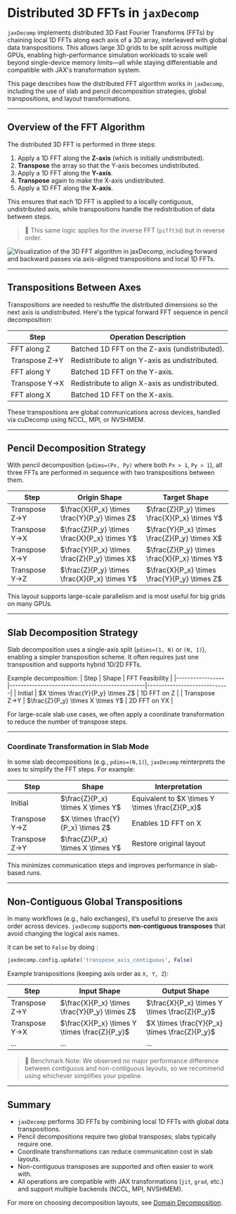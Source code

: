 # Distributed 3D FFTs in `jaxDecomp`

`jaxDecomp` implements distributed 3D Fast Fourier Transforms (FFTs) by chaining local 1D FFTs along each axis of a 3D array, interleaved with global data transpositions. This allows large 3D grids to be split across multiple GPUs, enabling high-performance simulation workloads to scale well beyond single-device memory limits—all while staying differentiable and compatible with JAX's transformation system.

This page describes how the distributed FFT algorithm works in `jaxDecomp`, including the use of slab and pencil decomposition strategies, global transpositions, and layout transformations.

---

## Overview of the FFT Algorithm

The distributed 3D FFT is performed in three steps:

1. Apply a 1D FFT along the **Z-axis** (which is initially undistributed).
2. **Transpose** the array so that the Y-axis becomes undistributed.
3. Apply a 1D FFT along the **Y-axis**.
4. **Transpose** again to make the X-axis undistributed.
5. Apply a 1D FFT along the **X-axis**.

This ensures that each 1D FFT is applied to a locally contiguous, undistributed axis, while transpositions handle the redistribution of data between steps.

> 🔄 This same logic applies for the inverse FFT (`pifft3d`) but in reverse order.

![Visualization of the 3D FFT algorithm in `jaxDecomp`, including forward and backward passes via axis-aligned transpositions and local 1D FFTs.](../joss-paper/assets/fft.svg)

---

## Transpositions Between Axes

Transpositions are needed to reshuffle the distributed dimensions so the next axis is undistributed. Here's the typical forward FFT sequence in pencil decomposition:

| Step            | Operation Description                                      |
|------------------|------------------------------------------------------------|
| FFT along Z      | Batched 1D FFT on the Z-axis (undistributed).             |
| Transpose Z→Y    | Redistribute to align Y-axis as undistributed.            |
| FFT along Y      | Batched 1D FFT on the Y-axis.                             |
| Transpose Y→X    | Redistribute to align X-axis as undistributed.            |
| FFT along X      | Batched 1D FFT on the X-axis.                             |

These transpositions are global communications across devices, handled via cuDecomp using NCCL, MPI, or NVSHMEM.

---

## Pencil Decomposition Strategy

With pencil decomposition (`pdims=(Px, Py)` where both `Px > 1`, `Py > 1`), all three FFTs are performed in sequence with two transpositions between them.

| Step             | Origin Shape                                  | Target Shape                                   |
|------------------|------------------------------------------------|------------------------------------------------|
| Transpose Z→Y    | $\frac{X}{P_x} \times \frac{Y}{P_y} \times Z$ | $\frac{Z}{P_y} \times \frac{X}{P_x} \times Y$ |
| Transpose Y→X    | $\frac{Z}{P_y} \times \frac{X}{P_x} \times Y$ | $\frac{Y}{P_x} \times \frac{Z}{P_y} \times X$ |
| Transpose X→Y    | $\frac{Y}{P_x} \times \frac{Z}{P_y} \times X$ | $\frac{Z}{P_y} \times \frac{X}{P_x} \times Y$ |
| Transpose Y→Z    | $\frac{Z}{P_y} \times \frac{X}{P_x} \times Y$ | $\frac{X}{P_x} \times \frac{Y}{P_y} \times Z$ |

This layout supports large-scale parallelism and is most useful for big grids on many GPUs.

---

## Slab Decomposition Strategy

Slab decomposition uses a single-axis split (`pdims=(1, N)` or `(N, 1)`), enabling a simpler transposition scheme. It often requires just one transposition and supports hybrid 1D/2D FFTs.

Example decomposition:
| Step            | Shape                                          | FFT Feasibility             |
|-----------------|------------------------------------------------|-----------------------------|
| Initial         | $X \times \frac{Y}{P_y} \times Z$              | 1D FFT on Z                 |
| Transpose Z→Y   | $\frac{Z}{P_y} \times X \times Y$              | 2D FFT on YX                |

For large-scale slab use cases, we often apply a coordinate transformation to reduce the number of transpose steps.

---

### Coordinate Transformation in Slab Mode

In some slab decompositions (e.g., `pdims=(N,1)`), `jaxDecomp` reinterprets the axes to simplify the FFT steps. For example:

| Step            | Shape                                             | Interpretation                            |
|-----------------|--------------------------------------------------|-------------------------------------------|
| Initial         | $\frac{Z}{P_x} \times X \times Y$                | Equivalent to $X \times Y \times \frac{Z}{P_x}$ |
| Transpose Y→Z   | $X \times \frac{Y}{P_x} \times Z$                | Enables 1D FFT on X                       |
| Transpose Z→Y   | $\frac{Z}{P_x} \times X \times Y$                | Restore original layout                   |

This minimizes communication steps and improves performance in slab-based runs.

---

## Non-Contiguous Global Transpositions

In many workflows (e.g., halo exchanges), it’s useful to preserve the axis order across devices. `jaxDecomp` supports **non-contiguous transposes** that avoid changing the logical axis names.

it can be set to `False` by doing :

```python
jaxdecomp.config.update('transpose_axis_contiguous', False)
```

Example transpositions (keeping axis order as `X, Y, Z`):

| Step          | Input Shape                                | Output Shape                               |
|---------------|---------------------------------------------|---------------------------------------------|
| Transpose Z→Y | $\frac{X}{P_x} \times \frac{Y}{P_y} \times Z$ | $\frac{X}{P_x} \times Y \times \frac{Z}{P_y}$ |
| Transpose Y→X | $\frac{X}{P_x} \times Y \times \frac{Z}{P_y}$ | $X \times \frac{Y}{P_x} \times \frac{Z}{P_y}$ |
| ...           | ...                                         | ...                                         |

> 🧪 Benchmark Note: We observed no major performance difference between contiguous and non-contiguous layouts, so we recommend using whichever simplifies your pipeline.

---

## Summary

- `jaxDecomp` performs 3D FFTs by combining local 1D FFTs with global data transpositions.
- Pencil decompositions require two global transposes; slabs typically require one.
- Coordinate transformations can reduce communication cost in slab layouts.
- Non-contiguous transposes are supported and often easier to work with.
- All operations are compatible with JAX transformations (`jit`, `grad`, etc.) and support multiple backends (NCCL, MPI, NVSHMEM).

For more on choosing decomposition layouts, see [Domain Decomposition](02-decomposition.md).
